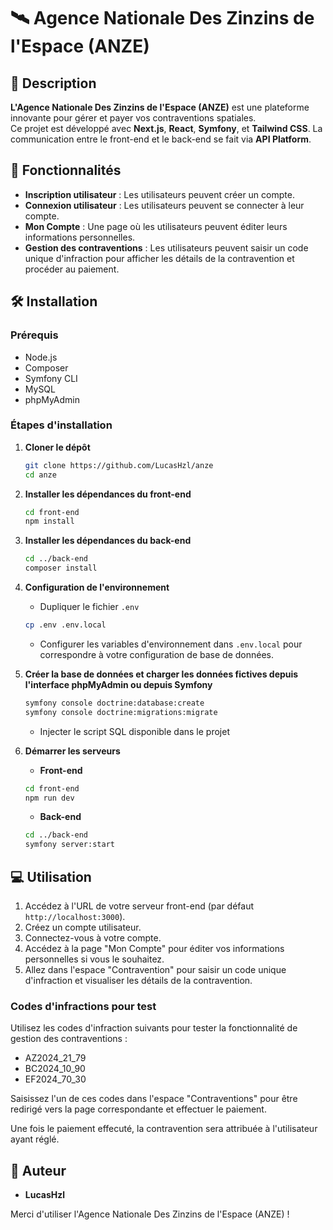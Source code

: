 # 🛰️ Agence Nationale Des Zinzins de l'Espace (ANZE)

## 🌌 Description

**L'Agence Nationale Des Zinzins de l'Espace (ANZE)** est une plateforme innovante pour gérer et payer vos contraventions spatiales.  
Ce projet est développé avec **Next.js**, **React**, **Symfony**, et **Tailwind CSS**. La communication entre le front-end et le back-end se fait via **API Platform**.

## 🚀 Fonctionnalités

- **Inscription utilisateur** : Les utilisateurs peuvent créer un compte.
- **Connexion utilisateur** : Les utilisateurs peuvent se connecter à leur compte.
- **Mon Compte** : Une page où les utilisateurs peuvent éditer leurs informations personnelles.
- **Gestion des contraventions** : Les utilisateurs peuvent saisir un code unique d'infraction pour afficher les détails de la contravention et procéder au paiement.

## 🛠️ Installation

### Prérequis

- Node.js
- Composer
- Symfony CLI
- MySQL
- phpMyAdmin

### Étapes d'installation

1. **Cloner le dépôt**

    ```bash
    git clone https://github.com/LucasHzl/anze
    cd anze
    ```

2. **Installer les dépendances du front-end**

    ```bash
    cd front-end
    npm install
    ```

3. **Installer les dépendances du back-end**

    ```bash
    cd ../back-end
    composer install
    ```

4. **Configuration de l'environnement**

    - Dupliquer le fichier `.env`

    ```bash
    cp .env .env.local
    ```

    - Configurer les variables d'environnement dans `.env.local` pour correspondre à votre configuration de base de données.

5. **Créer la base de données et charger les données fictives depuis l'interface phpMyAdmin ou depuis Symfony**

    ```bash
    symfony console doctrine:database:create
    symfony console doctrine:migrations:migrate
    ```

    - Injecter le script SQL disponible dans le projet

6. **Démarrer les serveurs**

    - **Front-end**

    ```bash
    cd front-end
    npm run dev
    ```

    - **Back-end**

    ```bash
    cd ../back-end
    symfony server:start
    ```

## 💻 Utilisation

1. Accédez à l'URL de votre serveur front-end (par défaut `http://localhost:3000`).
2. Créez un compte utilisateur.
3. Connectez-vous à votre compte.
4. Accédez à la page "Mon Compte" pour éditer vos informations personnelles si vous le souhaitez.
5. Allez dans l'espace "Contravention" pour saisir un code unique d'infraction et visualiser les détails de la contravention.

### Codes d'infractions pour test

Utilisez les codes d'infraction suivants pour tester la fonctionnalité de gestion des contraventions :

- AZ2024_21_79
- BC2024_10_90
- EF2024_70_30

Saisissez l'un de ces codes dans l'espace "Contraventions" pour être redirigé vers la page correspondante et effectuer le paiement.

Une fois le paiement effecuté, la contravention sera attribuée à l'utilisateur ayant réglé.

## 👤 Auteur

- **LucasHzl**


Merci d'utiliser l'Agence Nationale Des Zinzins de l'Espace (ANZE) !